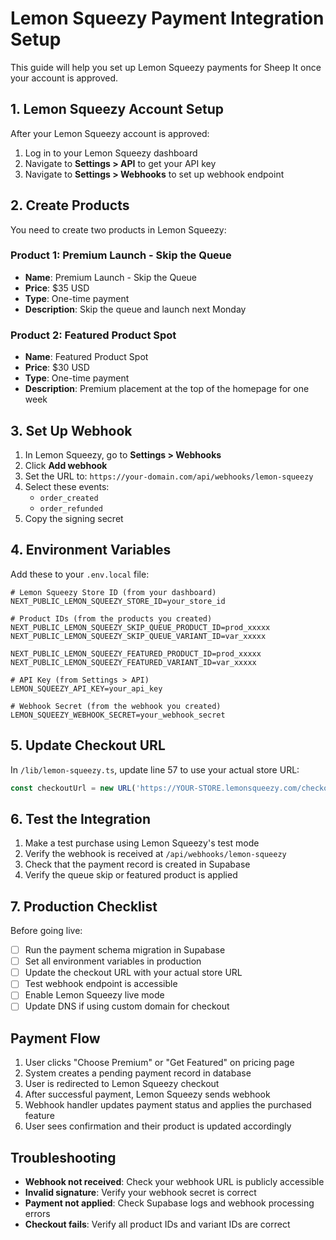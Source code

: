 # Lemon Squeezy Payment Integration Setup

This guide will help you set up Lemon Squeezy payments for Sheep It once your account is approved.

## 1. Lemon Squeezy Account Setup

After your Lemon Squeezy account is approved:

1. Log in to your Lemon Squeezy dashboard
2. Navigate to **Settings > API** to get your API key
3. Navigate to **Settings > Webhooks** to set up webhook endpoint

## 2. Create Products

You need to create two products in Lemon Squeezy:

### Product 1: Premium Launch - Skip the Queue
- **Name**: Premium Launch - Skip the Queue
- **Price**: $35 USD
- **Type**: One-time payment
- **Description**: Skip the queue and launch next Monday

### Product 2: Featured Product Spot
- **Name**: Featured Product Spot
- **Price**: $30 USD
- **Type**: One-time payment
- **Description**: Premium placement at the top of the homepage for one week

## 3. Set Up Webhook

1. In Lemon Squeezy, go to **Settings > Webhooks**
2. Click **Add webhook**
3. Set the URL to: `https://your-domain.com/api/webhooks/lemon-squeezy`
4. Select these events:
   - `order_created`
   - `order_refunded`
5. Copy the signing secret

## 4. Environment Variables

Add these to your `.env.local` file:

```env
# Lemon Squeezy Store ID (from your dashboard)
NEXT_PUBLIC_LEMON_SQUEEZY_STORE_ID=your_store_id

# Product IDs (from the products you created)
NEXT_PUBLIC_LEMON_SQUEEZY_SKIP_QUEUE_PRODUCT_ID=prod_xxxxx
NEXT_PUBLIC_LEMON_SQUEEZY_SKIP_QUEUE_VARIANT_ID=var_xxxxx

NEXT_PUBLIC_LEMON_SQUEEZY_FEATURED_PRODUCT_ID=prod_xxxxx
NEXT_PUBLIC_LEMON_SQUEEZY_FEATURED_VARIANT_ID=var_xxxxx

# API Key (from Settings > API)
LEMON_SQUEEZY_API_KEY=your_api_key

# Webhook Secret (from the webhook you created)
LEMON_SQUEEZY_WEBHOOK_SECRET=your_webhook_secret
```

## 5. Update Checkout URL

In `/lib/lemon-squeezy.ts`, update line 57 to use your actual store URL:
```typescript
const checkoutUrl = new URL('https://YOUR-STORE.lemonsqueezy.com/checkout/buy/' + productConfig.variantId)
```

## 6. Test the Integration

1. Make a test purchase using Lemon Squeezy's test mode
2. Verify the webhook is received at `/api/webhooks/lemon-squeezy`
3. Check that the payment record is created in Supabase
4. Verify the queue skip or featured product is applied

## 7. Production Checklist

Before going live:
- [ ] Run the payment schema migration in Supabase
- [ ] Set all environment variables in production
- [ ] Update the checkout URL with your actual store URL
- [ ] Test webhook endpoint is accessible
- [ ] Enable Lemon Squeezy live mode
- [ ] Update DNS if using custom domain for checkout

## Payment Flow

1. User clicks "Choose Premium" or "Get Featured" on pricing page
2. System creates a pending payment record in database
3. User is redirected to Lemon Squeezy checkout
4. After successful payment, Lemon Squeezy sends webhook
5. Webhook handler updates payment status and applies the purchased feature
6. User sees confirmation and their product is updated accordingly

## Troubleshooting

- **Webhook not received**: Check your webhook URL is publicly accessible
- **Invalid signature**: Verify your webhook secret is correct
- **Payment not applied**: Check Supabase logs and webhook processing errors
- **Checkout fails**: Verify all product IDs and variant IDs are correct
